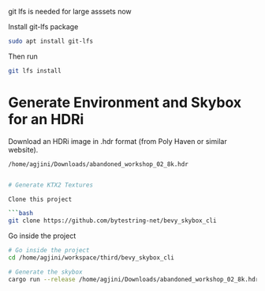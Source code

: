 git lfs is needed for large asssets now

Install git-lfs package

```bash
sudo apt install git-lfs
```

Then run

```bash 
git lfs install
```

# Generate Environment and Skybox for an HDRi

Download an HDRi image in .hdr format (from Poly Haven or similar website).

`/home/agjini/Downloads/abandoned_workshop_02_8k.hdr`

```bash

# Generate KTX2 Textures

Clone this project

```bash
git clone https://github.com/bytestring-net/bevy_skybox_cli
```

Go inside the project

```bash
# Go inside the project
cd /home/agjini/workspace/third/bevy_skybox_cli

# Generate the skybox
cargo run --release /home/agjini/Downloads/abandoned_workshop_02_8k.hdr
```